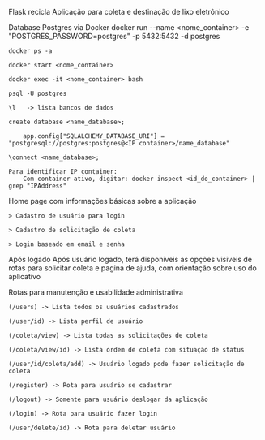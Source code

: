 Flask recicla
    Aplicação para coleta e destinação de lixo eletrônico

Database Postgres via Docker
    docker run --name <nome_container> -e "POSTGRES_PASSWORD=postgres" -p 5432:5432 -d postgres

    docker ps -a

    docker start <nome_container>

    docker exec -it <nome_container> bash

    psql -U postgres

    \l   -> lista bancos de dados

    create database <name_database>;

        app.config["SQLALCHEMY_DATABASE_URI"] = "postgresql://postgres:postgres@<IP container>/name_database"

    \connect <name_database>;

    Para identificar IP container:
        Com container ativo, digitar: docker inspect <id_do_container> | grep "IPAddress" 
        

Home page com informações básicas sobre a aplicação

    > Cadastro de usuário para login

    > Cadastro de solicitação de coleta

    > Login baseado em email e senha

Após logado
    Após usuário logado, terá disponiveis as opções visiveis de rotas 
    para solicitar coleta e pagina de ajuda, com orientação sobre uso 
    do aplicativo

Rotas para manutenção e usabilidade administrativa

    (/users) -> Lista todos os usuários cadastrados

    (/user/id) -> Lista perfil de usuário

    (/coleta/view) -> Lista todas as solicitações de coleta

    (/coleta/view/id) -> Lista ordem de coleta com situação de status

    (/user/id/coleta/add) -> Usuário logado pode fazer solicitação de coleta

    (/register) -> Rota para usuário se cadastrar

    (/logout) -> Somente para usuário deslogar da aplicação

    (/login) -> Rota para usuário fazer login
    
    (/user/delete/id) -> Rota para deletar usuário
